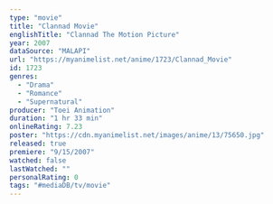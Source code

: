 ```yaml
---
type: "movie"
title: "Clannad Movie"
englishTitle: "Clannad The Motion Picture"
year: 2007
dataSource: "MALAPI"
url: "https://myanimelist.net/anime/1723/Clannad_Movie"
id: 1723
genres: 
  - "Drama"
  - "Romance"
  - "Supernatural"
producer: "Toei Animation"
duration: "1 hr 33 min"
onlineRating: 7.23
poster: "https://cdn.myanimelist.net/images/anime/13/75650.jpg"
released: true
premiere: "9/15/2007"
watched: false
lastWatched: ""
personalRating: 0
tags: "#mediaDB/tv/movie"
---
```

